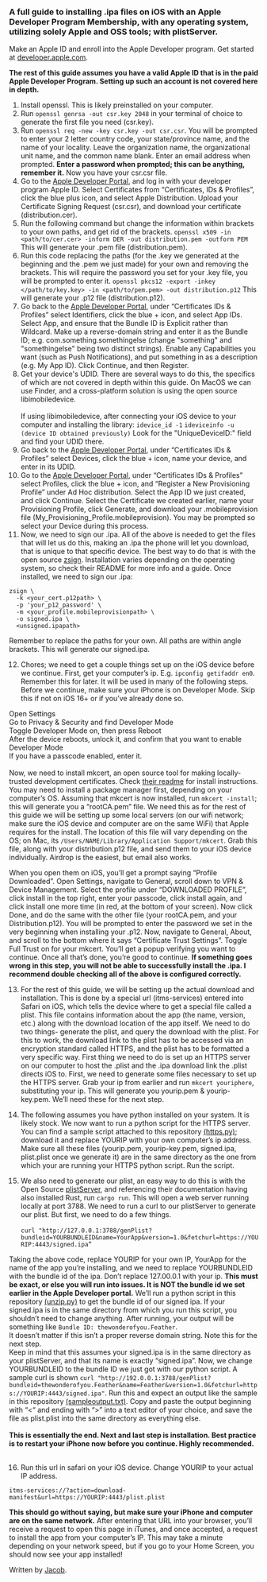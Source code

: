 ### A full guide to installing .ipa files on iOS with an Apple Developer Program Membership, with any operating system, utilizing solely Apple and OSS tools; with plistServer.

Make an Apple ID and enroll into the Apple Developer program. Get started at [developer.apple.com](https://developer.apple.com).

**The rest of this guide assumes you have a valid Apple ID that is in the paid Apple Developer Program. Setting up such an account is not covered here in depth.**

1. Install openssl. This is likely preinstalled on your computer. 
2. Run `openssl genrsa -out csr.key 2048` in your terminal of choice to generate the first file you need (csr.key). 
3. Run `openssl req -new -key csr.key -out csr.csr`. You will be prompted to enter your 2 letter country code, your state/province name, and the name of your locality. Leave the organization name, the organizational unit name, and the common name blank. Enter an email address when prompted. **Enter a password when prompted; this can be anything, remember it.** Now you have your csr.csr file. 
4. Go to the [Apple Developer Portal](https://developer.apple.com), and log in with your developer program Apple ID. Select Certificates from “Certificates, IDs & Profiles”, click the blue plus icon, and select Apple Distribution. Upload your Certificate Signing Request (csr.csr), and download your certificate (distribution.cer).
5. Run the following command but change the information within brackets to your own paths, and get rid of the brackets. `openssl x509 -in <path/to/cer.cer> -inform DER -out distribution.pem -outform PEM` This will generate your .pem file (distribution.pem).
6. Run this code replacing the paths (for the .key we generated at the beginning and the .pem we just made) for your own and removing the brackets. This will require the password you set for your .key file, you will be prompted to enter it. `openssl pkcs12 -export -inkey </path/to/key.key> -in <path/to/pem.pem> -out distribution.p12` This will generate your .p12 file (distribution.p12).
7. Go back to the [Apple Developer Portal](https://developer.apple.com), under “Certificates IDs & Profiles” select Identifiers, click the blue + icon, and select App IDs. Select App, and ensure that the Bundle ID is Explicit rather than Wildcard. Make up a reverse-domain string and enter it as the Bundle ID; e.g. com.something.somethingelse (change "something" and "somethingelse" being two distinct strings). Enable any Capabilities you want (such as Push Notifications), and put something in as a description (e.g. My App ID). Click Continue, and then Register.
8. Get your device's UDID. There are several ways to do this, the specifics of which are not covered in depth within this guide. On MacOS we can use Finder, and a cross-platform solution is using the open source libimobiledevice.<br><br>
If using libimobiledevice, after connecting your iOS device to your computer and installing the library:
`idevice_id -1`
`ideviceinfo -u (device ID obtained previously)`
Look for the "UniqueDeviceID:" field and find your UDID there.
9. Go back to the [Apple Developer Portal](https://developer.apple.com), under “Certificates IDs & Profiles” select Devices, click the blue + icon, name your device, and enter in its UDID.
10. Go to the [Apple Developer Portal](https://developer.apple.com), under “Certificates IDs & Profiles” select Profiles, click the blue + icon, and “Register a New Provisioning Profile” under Ad Hoc distribution. Select the App ID we just created, and click Continue. Select the Certificate we created earlier, name your Provisioning Profile, click Generate, and download your .mobileprovision file (My_Provisioning_Profile.mobileprovision). You may be prompted so select your Device during this process.
11. Now, we need to sign our .ipa. All of the above is needed to  get the files that will let us do this, making an .ipa the phone will let you download, that is unique to that specific  device. The best way to do that is with the open source [zsign](https://github.com/zhlynn/zsign). Installation varies depending on the operating system, so check their README for more info and a guide. Once installed, we need to sign our .ipa:
```
zsign \
  -k <your_cert.p12path> \
  -p 'your_p12_password' \
  -m <your_profile.mobileprovisionpath> \
  -o signed.ipa \
  <unsigned.ipapath>
```
Remember to replace the paths for your own. All paths are within angle brackets. This will generate our signed.ipa.

12. Chores; we need to get a couple things set up on the iOS device before we continue. First, get your computer’s ip. E.g. `ipconfig getifaddr en0`. Remember this for later. It will be used in many of the following steps. Before we continue, make sure your iPhone is on Developer Mode. Skip this if not on iOS 16+ or if you’ve already done so.<br>

Open Settings
<br>
Go to Privacy & Security and find Developer Mode
<br>
Toggle Developer Mode on, then press Reboot
<br>
After the device reboots, unlock it, and confirm that you want to enable Developer Mode
<br>
If you have a passcode enabled, enter it.<br><br>
Now, we need to install mkcert, an open source tool for making locally-trusted development certificates. Check [their readme](https://github.com/FiloSottile/mkcert#) for install instructions. You may need to install a package manager first, depending on your computer’s OS. Assuming that mkcert is now installed, run `mkcert -install`; this will generate you a “rootCA.pem” file. We need this as for the rest of this guide we will be setting up some local servers (on our wifi network; make sure the iOS device and computer are on the same WiFi) that Apple requires for the install. The location of this file will vary depending on the OS; on Mac, its `/Users/NAME/Library/Application Support/mkcert`. Grab this file, along with your distribution.p12 file, and send them to your iOS device individually. Airdrop is the easiest, but email also works.

When you open them on iOS, you’ll get a prompt saying “Profile Downloaded”. Open Settings, navigate to General, scroll down to VPN & Device Management. Select the profile under “DOWNLOADED PROFILE”, click install in the top right, enter your passcode, click install again, and click install one more time (in red, at the bottom of your screen). Now click Done, and do the same with the other file (your rootCA.pem, and your Distribution.p12). You will be prompted to enter the password we set in the very beginning when installing your .p12. Now, navigate to General, About, and scroll to the bottom where it says “Certificate Trust Settings”. Toggle Full Trust on for your mkcert. You’ll get a popup verifying you want to continue. Once all that’s done, you’re good to continue. **If something goes wrong in this step, you will not be able to successfully install the .ipa. I recommend double checking all of the above is configured correctly.**

13. For the rest of this guide, we will be setting up the actual download and installation. This is done by a special url (itms-services) entered into Safari on iOS, which tells the device where to get a special file called a plist. This file contains information about the app (the name, version, etc.) along with the download location of the app itself. We need to do two things- generate the plist, and query the download with the plist. For this to work, the download link to the plist has to be accessed via an encryption standard called HTTPS, and the plist has to be formatted a very specific way. First thing we need to do is set up an HTTPS server on our computer to host the .plist and the .ipa download link the .plist directs iOS to. First, we need to generate some files necessary to set up the HTTPS server. Grab your ip from earlier and run `mkcert youriphere`, substituting your ip. This will generate you yourip.pem & yourip-key.pem. We’ll need these for the next step.

14. The following assumes you have python installed on your system. It is likely stock. We now want to run a python script for the HTTPS server. You can find a sample script attached to this repository [(https.py)](https.py); download it and replace YOURIP with your own computer’s ip address. Make sure all these files (yourip.pem, yourip-key.pem, signed.ipa, plist.plist once we generate it) are in the same directory as the one from which your are running your HTTPS python script. Run the script.

15. We also need to generate our plist, an easy way to do this is with the Open Source [plistServer](https://github.com/nekohaxx/plistserver), and referencing their documentation having also installed Rust, run `cargo run`. This will open a web server running locally at port 3788. We need to run a curl to our plistServer to generate our plist. But first, we need to do a few things. <br><br>
`curl "http://127.0.0.1:3788/genPlist?bundleid=YOURBUNDLEID&name=YourApp&version=1.0&fetchurl=https://YOURIP:4443/signed.ipa”`

Taking the above code, replace YOURIP for your own IP, YourApp for the name of the app you’re installing, and we need to replace YOURBUNDLEID with the bundle id of the ipa. Don’t replace 127.00.0.1 with your ip. **This must be exact, or else you will run into issues. It is NOT the bundle id we set earlier in the Apple Developer portal.** We’ll run a python script in this repository [(unzip.py)](unzip.py) to get the bundle id of our signed ipa. If your signed.ipa is in the same directory from which you run this script, you shouldn’t need to change anything. After running, your output will be something like `Bundle ID: thewonderofyou.Feather`. 
<br>
It doesn’t matter if this isn’t a proper reverse domain string. Note this for the next step. 
<br>
Keep in mind that this assumes your signed.ipa is in the same directory as your plistServer, and that its name is exactly “signed.ipa”. Now, we change YOURBUNDLEID to the bundle ID we just got with our python script. A sample curl is shown `curl "http://192.0.0.1:3788/genPlist?bundleid=thewonderofyou.Feather&name=Feather&version=1.0&fetchurl=https://YOURIP:4443/signed.ipa"`. Run this and expect an output like the sample in this repository [(sampleoutput.txt)](sampleoutput.txt). Copy and paste the output beginning with “<“ and ending with “>” into a text editor of your choice, and save the file as plist.plist into the same directory as everything else.
<br><br>
**This is essentially the end. Next and last step is installation. Best practice is to restart your iPhone now before you continue. Highly recommended.**<br><br>

16. Run this url in safari on your iOS device. Change YOURIP to your actual IP address.
```
itms-services://?action=download-manifest&url=https://YOURIP:4443/plist.plist
```
**This should go without saying, but make sure your iPhone and computer are on the same network.**
After entering that URL into your browser, you’ll receive a request to open this page in iTunes, and once accepted, a request to install the app from your computer’s IP. This may take a minute depending on your network speed, but if you go to your Home Screen, you should now see your app installed!

Written by [Jacob](https://github.com/jacobprezant).
